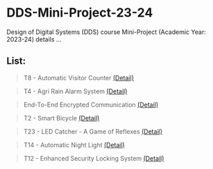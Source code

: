 # DDS-Mini-Project-23-24
Design of Digital Systems (DDS) course Mini-Project (Academic Year: 2023-24) details ...

## List:

> T8 - Automatic Visitor Counter [(Detail)](https://github.com/brcnitk/DDS-Mini-Project-23-24/tree/main/Team-2) 

> T4 - Agri Rain Alarm System [(Detail)]()

> End-To-End Encrypted Communication [(Detail)]()

> T2 - Smart Bicycle [(Detail)]()

> T23 - LED Catcher - A Game of Reflexes [(Detail)]()

> T14 - Automatic Night Light [(Detail)]()

> T12 - Enhanced Security Locking System [(Detail)]() 
